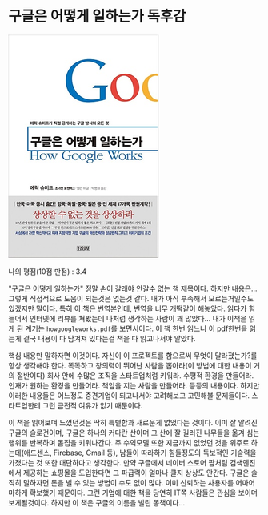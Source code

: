 # 구글은 어떻게 일하는가 독후감
![책사진](구글은어떻게일하는가표지.jpg)


나의 평점(10점 만점) : 3.4

"구글은 어떻게 일하는가" 정말 손이 갈래야 안갈수 없는 책 제목이다. 하지만 내용은... 그렇게 직접적으로 도움이 되는것은 없는것 같다. 내가 아직 부족해서 모르는거일수도 있겠지만 말이다. 특히 이 책은 번역본인데, 번역을 너무 개떡같이 해놓았다. 읽다가 힘들어서 인터넷에 리뷰를 쳐봤는데 나처럼 생각하는 사람이 꽤 많았다... 내가 이책을 읽게 된 계기는 `howgoogleworks.pdf`를 보면서이다. 이 책 한번 읽느니 이 pdf한번을 읽는게 결국 내용이 다 담겨져 있다는걸 책을 다 읽고나서야 알았다.

핵심 내용만 말하자면 이것이다. 자신이 이 프로젝트를 함으로써 무엇이 달라졌는가?를 항상 생각해야 한다. 똑똑하고 창의력이 뛰어난 사람을 뽑아라(이 방법에 대한 내용이 거의 절반이다) 회사 안에 수많은 조직을 스타트업처럼 키워라. 수평적 환경을 만들어라. 인재가 원하는 환경을 만들어라. 책임을 지는 사람을 만들어라. 등등의 내용이다. 하지만 이러한 내용들은 어느정도 중견기업이 되고나서야 고려해보고 고민해볼 문제들이다. 스타트업한테 그런 금전적 여유가 없기 때문이다.

이 책을 읽어보며 느꼈던것은 딱히 특별함과 새로운게 없었다는 것이다. 이미 잘 알려진 구글의 슬로건이며, 구글은 하나의 커다란 산이며 그 산에 잘 길러진 나무들을 옮겨 심는 행위를 반복하며 몸집을 키워나간다. 주 수익모델 또한 지금까지 없었던 것을 위주로 하는데(애드센스, Firebase, Gmail 등), 남들이 따라하기 힘들정도의 독보적인 기술력을 가졌다는 것 또한 대단하다고 생각한다. 만약 구글에서 네이버 스토어 팜처럼 검색엔진에서 제공하는 쇼핑몰을 도입한다면 그 파급력이 얼마나 클지 상상도 안간다. 구글은 솔직히 말하자면 돈을 벌 수 있는 방법이 수도 없이 많다. 이미 신뢰하는 사용자를 어마어마하게 확보했기 때문이다. 그런 기업에 대한 책을 당연히 IT쪽 사람들은 관심을 보이며 보게될것이다. 하지만 이 책은 구글의 이름을 빌린 똥책이다...